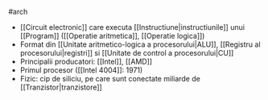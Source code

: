 #arch 
- [[Circuit electronic]] care executa [[Instructiune|instructiunile]] unui [[Program]] ([[Operatie aritmetica]], [[Operatie logica]])
- Format din [[Unitate aritmetico-logica a procesorului|ALU]], [[Registru al procesorului|registri]] si [[Unitate de control a procesorului|CU]]
- Principalii producatori: [[Intel]], [[AMD]]
- Primul procesor ([[Intel 4004]]: 1971)
- Fizic: cip de siliciu, pe care sunt conectate miliarde de [[Tranzistor|tranzistore]]